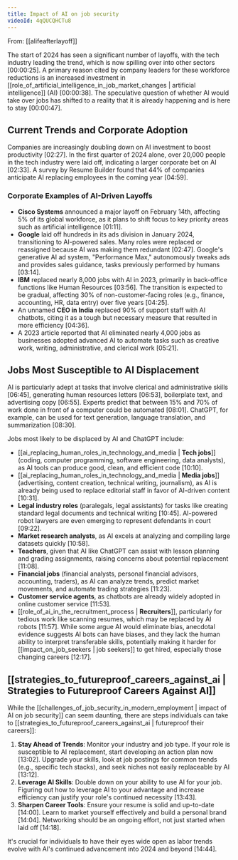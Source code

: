 ```yaml
---
title: Impact of AI on job security
videoId: 4qQUCQHCTu8
---
```


From: [[alifeafterlayoff]] <br/> 

The start of 2024 has seen a significant number of layoffs, with the tech industry leading the trend, which is now spilling over into other sectors <a class="yt-timestamp" data-t="HH:00:25">[00:00:25]</a>. A primary reason cited by company leaders for these workforce reductions is an increased investment in [[role_of_artificial_intelligence_in_job_market_changes | artificial intelligence]] (AI) <a class="yt-timestamp" data-t="HH:00:38">[00:00:38]</a>. The speculative question of whether AI would take over jobs has shifted to a reality that it is already happening and is here to stay <a class="yt-timestamp" data-t="HH:00:47">[00:00:47]</a>.

## Current Trends and Corporate Adoption
Companies are increasingly doubling down on AI investment to boost productivity <a class="yt-timestamp" data-t="HH:02:27">[02:27]</a>. In the first quarter of 2024 alone, over 20,000 people in the tech industry were laid off, indicating a larger corporate bet on AI <a class="yt-timestamp" data-t="HH:02:33">[02:33]</a>. A survey by Resume Builder found that 44% of companies anticipate AI replacing employees in the coming year <a class="yt-timestamp" data-t="HH:04:59">[04:59]</a>.

### Corporate Examples of AI-Driven Layoffs
*   **Cisco Systems** announced a major layoff on February 14th, affecting 5% of its global workforce, as it plans to shift focus to key priority areas such as artificial intelligence <a class="yt-timestamp" data-t="HH:01:11">[01:11]</a>.
*   **Google** laid off hundreds in its ads division in January 2024, transitioning to AI-powered sales. Many roles were replaced or reassigned because AI was making them redundant <a class="yt-timestamp" data-t="HH:02:47">[02:47]</a>. Google's generative AI ad system, "Performance Max," autonomously tweaks ads and provides sales guidance, tasks previously performed by humans <a class="yt-timestamp" data-t="HH:03:14">[03:14]</a>.
*   **IBM** replaced nearly 8,000 jobs with AI in 2023, primarily in back-office functions like Human Resources <a class="yt-timestamp" data-t="HH:03:56">[03:56]</a>. The transition is expected to be gradual, affecting 30% of non-customer-facing roles (e.g., finance, accounting, HR, data entry) over five years <a class="yt-timestamp" data-t="HH:04:25">[04:25]</a>.
*   An unnamed **CEO in India** replaced 90% of support staff with AI chatbots, citing it as a tough but necessary measure that resulted in more efficiency <a class="yt-timestamp" data-t="HH:04:36">[04:36]</a>.
*   A 2023 article reported that AI eliminated nearly 4,000 jobs as businesses adopted advanced AI to automate tasks such as creative work, writing, administrative, and clerical work <a class="yt-timestamp" data-t="HH:05:21">[05:21]</a>.

## Jobs Most Susceptible to AI Displacement
AI is particularly adept at tasks that involve clerical and administrative skills <a class="yt-timestamp" data-t="HH:06:45">[06:45]</a>, generating human resources letters <a class="yt-timestamp" data-t="HH:06:53">[06:53]</a>, boilerplate text, and advertising copy <a class="yt-timestamp" data-t="HH:06:55">[06:55]</a>. Experts predict that between 15% and 70% of work done in front of a computer could be automated <a class="yt-timestamp" data-t="HH:08:01">[08:01]</a>. ChatGPT, for example, can be used for text generation, language translation, and summarization <a class="yt-timestamp" data-t="HH:08:30">[08:30]</a>.

Jobs most likely to be displaced by AI and ChatGPT include:
*   [[ai_replacing_human_roles_in_technology_and_media | **Tech jobs**]] (coding, computer programming, software engineering, data analysts), as AI tools can produce good, clean, and efficient code <a class="yt-timestamp" data-t="HH:10:10">[10:10]</a>.
*   [[ai_replacing_human_roles_in_technology_and_media | **Media jobs**]] (advertising, content creation, technical writing, journalism), as AI is already being used to replace editorial staff in favor of AI-driven content <a class="yt-timestamp" data-t="HH:10:31">[10:31]</a>.
*   **Legal industry roles** (paralegals, legal assistants) for tasks like creating standard legal documents and technical writing <a class="yt-timestamp" data-t="HH:10:45">[10:45]</a>. AI-powered robot lawyers are even emerging to represent defendants in court <a class="yt-timestamp" data-t="HH:09:22">[09:22]</a>.
*   **Market research analysts**, as AI excels at analyzing and compiling large datasets quickly <a class="yt-timestamp" data-t="HH:10:58">[10:58]</a>.
*   **Teachers**, given that AI like ChatGPT can assist with lesson planning and grading assignments, raising concerns about potential replacement <a class="yt-timestamp" data-t="HH:11:08">[11:08]</a>.
*   **Financial jobs** (financial analysts, personal financial advisors, accounting, traders), as AI can analyze trends, predict market movements, and automate trading strategies <a class="yt-timestamp" data-t="HH:11:23">[11:23]</a>.
*   **Customer service agents**, as chatbots are already widely adopted in online customer service <a class="yt-timestamp" data-t="HH:11:53">[11:53]</a>.
*   [[role_of_ai_in_the_recruitment_process | **Recruiters**]], particularly for tedious work like scanning resumes, which may be replaced by AI robots <a class="yt-timestamp" data-t="HH:11:57">[11:57]</a>. While some argue AI would eliminate bias, anecdotal evidence suggests AI bots can have biases, and they lack the human ability to interpret transferable skills, potentially making it harder for [[impact_on_job_seekers | job seekers]] to get hired, especially those changing careers <a class="yt-timestamp" data-t="HH:12:17">[12:17]</a>.

## [[strategies_to_futureproof_careers_against_ai | Strategies to Futureproof Careers Against AI]]
While the [[challenges_of_job_security_in_modern_employment | impact of AI on job security]] can seem daunting, there are steps individuals can take to [[strategies_to_futureproof_careers_against_ai | futureproof their careers]]:
1.  **Stay Ahead of Trends**: Monitor your industry and job type. If your role is susceptible to AI replacement, start developing an action plan now <a class="yt-timestamp" data-t="HH:13:02">[13:02]</a>. Upgrade your skills, look at job postings for common trends (e.g., specific tech stacks), and seek niches not easily replaceable by AI <a class="yt-timestamp" data-t="HH:13:12">[13:12]</a>.
2.  **Leverage AI Skills**: Double down on your ability to use AI for your job. Figuring out how to leverage AI to your advantage and increase efficiency can justify your role's continued necessity <a class="yt-timestamp" data-t="HH:13:43">[13:43]</a>.
3.  **Sharpen Career Tools**: Ensure your resume is solid and up-to-date <a class="yt-timestamp" data-t="HH:14:00">[14:00]</a>. Learn to market yourself effectively and build a personal brand <a class="yt-timestamp" data-t="HH:14:04">[14:04]</a>. Networking should be an ongoing effort, not just started when laid off <a class="yt-timestamp" data-t="HH:14:18">[14:18]</a>.

It's crucial for individuals to have their eyes wide open as labor trends evolve with AI's continued advancement into 2024 and beyond <a class="yt-timestamp" data-t="HH:14:44">[14:44]</a>.